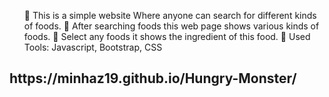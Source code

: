 <ul>
  </li>
   This is a simple website Where anyone can search for different kinds of foods.
   After searching foods this web page shows various kinds of foods.
   Select any foods it shows the ingredient of this food.
   Used Tools: Javascript, Bootstrap, CSS
  </li>
</ul>

<h2>https://minhaz19.github.io/Hungry-Monster/</h2>
